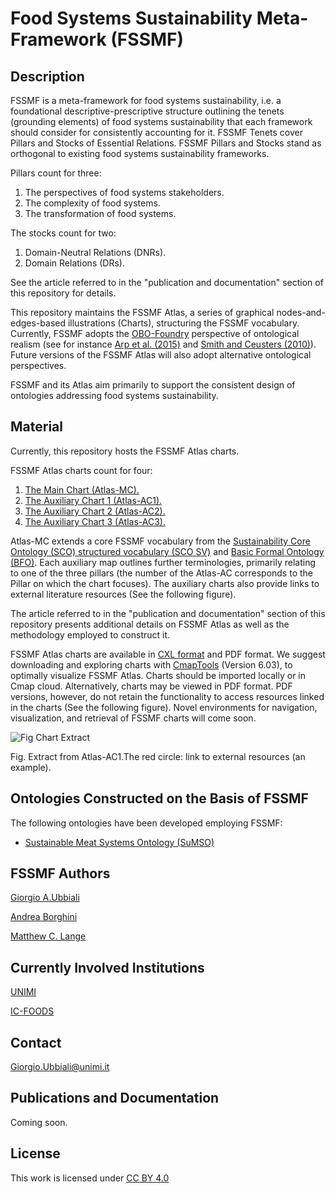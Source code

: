 # Food Systems Sustainability Meta-Framework (FSSMF)

## Description

FSSMF is a meta-framework for food systems sustainability, i.e. a foundational descriptive-prescriptive structure outlining the tenets (grounding elements) of food systems sustainability that each framework should consider for consistently accounting for it. FSSMF Tenets cover Pillars and Stocks of Essential Relations. FSSMF Pillars and Stocks stand as orthogonal to existing food systems sustainability frameworks. 

Pillars count for three:

1.	The perspectives of food systems stakeholders.
2.	The complexity of food systems.
3.	The transformation of food systems.
   
The stocks count for two:

1.	Domain-Neutral Relations (DNRs).
2.	Domain Relations (DRs).

See the article referred to in the "publication and documentation" section of this repository for details.
   
This repository maintains the FSSMF Atlas, a series of graphical nodes-and-edges-based illustrations (Charts), structuring the FSSMF vocabulary. Currently, FSSMF adopts the [OBO-Foundry](https://obofoundry.org/) perspective of ontological realism (see for instance [Arp et al. (2015)](https://mitpress.mit.edu/9780262527811/building-ontologies-with-basic-formal-ontology/) and [Smith and Ceusters (2010)](https://philarchive.org/rec/SMIORA-2)). Future versions of the FSSMF Atlas will also adopt alternative ontological perspectives.

FSSMF and its Atlas aim primarily to support the consistent design of ontologies addressing food systems sustainability.

## Material

Currently, this repository hosts the FSSMF Atlas charts. 

FSSMF Atlas charts count for four:

1. [The Main Chart (Atlas-MC).](https://github.com/gioUbbiali/Food-Systems-Sustainability-Meta-Framework-FSSMF/tree/6e6667760ddf6740965c12d15c5a47f75dbbd4ac/FSSMF%20Altas-MC)
2. [The Auxiliary Chart 1 (Atlas-AC1).](https://github.com/gioUbbiali/Food-Systems-Sustainability-Meta-Framework-FSSMF/tree/59c92ea17c6f156c860635e511304c48a8104841/FSSMF%20Altas-AC1)
3. [The Auxiliary Chart 2 (Atlas-AC2).](https://github.com/gioUbbiali/Food-Systems-Sustainability-Meta-Framework-FSSMF/tree/3b1583cb8070010cb4c521c88aaeb9ecb809a087/FSSMF%20Altas-AC2)
4. [The Auxiliary Chart 3 (Atlas-AC3).](https://github.com/gioUbbiali/Food-Systems-Sustainability-Meta-Framework-FSSMF/tree/a773f6438fa9aa20e02f63a9944de1d135044998/FSSMF%20Altas-AC3)
   
Atlas-MC extends a core FSSMF vocabulary from the [Sustainability Core Ontology (SCO) structured vocabulary (SCO SV)](https://github.com/gioUbbiali/The-List-of-Sustainability-Ontologies.git) and [Basic Formal Ontology (BFO)](https://github.com/BFO-ontology/BFO-2020.git). Each auxiliary map outlines further terminologies, primarily relating to one of the three pillars (the number of the Atlas-AC corresponds to the Pillar on which the chart focuses). The auxiliary charts also provide links to external literature resources (See the following figure).

The article referred to in the "publication and documentation" section of this repository presents additional details on FSSMF Atlas as well as the methodology employed to construct it.

FSSMF Atlas charts are available in [CXL format](https://cmap.ihmc.us/xml/cxl.html) and PDF format. We suggest downloading and exploring charts with [CmapTools](https://cmap.ihmc.us/) (Version 6.03), to optimally visualize FSSMF Atlas. Charts should be imported locally or in Cmap cloud. Alternatively, charts may be viewed in PDF format. PDF versions, however, do not retain the functionality to access resources linked in the charts (See the following figure). Novel environments for navigation, visualization, and retrieval of FSSMF charts will come soon.

![Fig  Chart Extract](https://github.com/user-attachments/assets/cce61b13-a8b7-4525-ad0f-465ea40274c4)

Fig. Extract from Atlas-AC1.The red circle: link to external resources (an example).

## Ontologies Constructed on the Basis of FSSMF

The following ontologies have been developed employing FSSMF:

- [Sustainable Meat Systems Ontology (SuMSO)](https://github.com/gioUbbiali/Sustainable-Meat-Systems-Ontology)

##  FSSMF Authors  

[Giorgio A.Ubbiali](https://orcid.org/0000-0001-7872-1770)

[Andrea Borghini](https://orcid.org/0000-0002-2239-1482)

[Matthew C. Lange](https://orcid.org/0000-0002-6148-7962)


## Currently Involved Institutions

[UNIMI](https://www.unimi.it/it)

[IC-FOODS](https://www.ic-foods.org/)


## Contact

Giorgio.Ubbiali@unimi.it


## Publications and Documentation

Coming soon.


## License
This work is licensed under [CC BY 4.0 ](https://creativecommons.org/licenses/by/4.0/)
